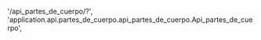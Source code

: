 '/api_partes_de_cuerpo/?', 'application.api.partes_de_cuerpo.api_partes_de_cuerpo.Api_partes_de_cuerpo',